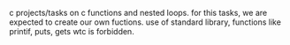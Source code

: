c projects/tasks on c functions and nested loops. for this tasks, we are expected to create our own fuctions. use of standard library, functions like printif, puts, gets wtc is forbidden.
